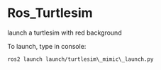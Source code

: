 # Ros_Turtlesim
launch a turtlesim with red background

To launch, type in console:

``` ros2 launch launch/turtlesim\_mimic\_launch.py ```
